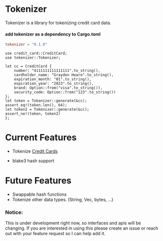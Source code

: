 # Tokenizer

Tokenizer is a library for tokenizing credit card data.

#### add tokenizer as a dependency to Cargo.toml 
```toml
tokenizer = "0.1.0"
```

```rust,norun
use credit_card::CreditCard;
use tokenizer::Tokenizer;

let cc = CreditCard {
    number: "4111111111111111".to_string(),
    cardholder_name: "Graydon Hoare".to_string(),
    expiration_month: "01".to_string(),
    expiration_year: "2023".to_string(),
    brand: Option::from("visa".to_string()),
    security_code: Option::from("123".to_string())
};
let token = Tokenizer::generate(&cc);
assert_eq!(token.len(), 64);
let token2 = Tokenizer::generate(&cc);
assert_ne!(token, token2)
};
```

# Current Features
- Tokenize [Credit Cards](https://github.com/chmoder/credit_card)

- blake3 hash support

# Future Features
- Swappable hash functions
- Tokenize other data types.  (String, Vec, bytes, ...)

### Notice:
This is under development right now, so interfaces
and apis will be changing.  If you are interested
in using this please create an issue or reach out
with your feature request so I can help add it.